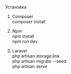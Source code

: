 Установка
1. Composer <br/>
   composer install

2. Npm<br/>
   npm install <br/>
   npm run dev

3. Laravel <br/>
   php artisan storage:link <br/>
   php artisan migrate --seed <br/>
   php artisan serve
